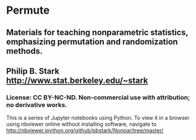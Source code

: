 # Permute
## Materials for teaching nonparametric statistics, emphasizing permutation and randomization methods.
## Philip B. Stark http://www.stat.berkeley.edu/~stark

### License: CC BY-NC-ND.  Non-commercial use with attribution; no derivative works.

This is a series of Jupyter notebooks using Python.
To view it in a browser using nbviewer online without installing software,
navigate to http://nbviewer.ipython.org/github/pbstark/Nonpar/tree/master/
